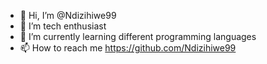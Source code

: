 - 👋 Hi, I’m @Ndizihiwe99
- 👀 I’m tech enthusiast
- 🌱 I’m currently learning different programming languages
- 📫 How to reach me https://github.com/Ndizihiwe99

<!---
Ndizihiwe99/Ndizihiwe99 is a ✨ special ✨ repository because its `README.md` (this file) appears on your GitHub profile.
You can click the Preview link to take a look at your changes.
--->
